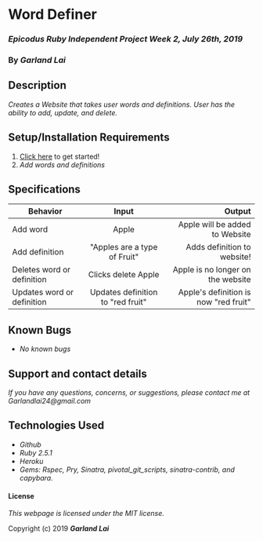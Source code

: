 # Word Definer

### _Epicodus Ruby Independent Project Week 2, July 26th, 2019_

### By _*Garland Lai*_

## Description

_Creates a Website that takes user words and definitions. User has the ability to add, update, and delete._

## Setup/Installation Requirements

1. [Click here](https://morning-escarpment-87134.herokuapp.com/words) to get started!
2. _Add words and definitions_

## Specifications

| Behavior | Input | Output |
| ------------- |:-------------:| -----:|
| Add word | Apple | Apple will be added to Website |
| Add definition | "Apples are a type of Fruit" | Adds definition to website! |
| Deletes word or definition | Clicks delete Apple | Apple is no longer on the website |
| Updates word or definition | Updates definition to "red fruit" | Apple's definition is now "red fruit" |

## Known Bugs

* _No known bugs_

## Support and contact details

_If you have any questions, concerns, or suggestions, please contact me at Garlandlai24@gmail.com_

## Technologies Used

* _Github_
* _Ruby 2.5.1_
* _Heroku_
* _Gems: Rspec, Pry, Sinatra, pivotal_git_scripts, sinatra-contrib, and capybara._

#### License

*This webpage is licensed under the MIT license.*

Copyright (c) 2019 **_Garland Lai_**
